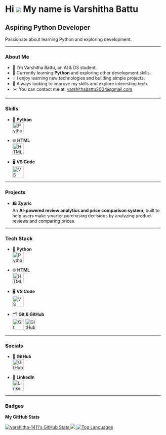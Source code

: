 Hi ![](https://user-images.githubusercontent.com/18350557/176309783-0785949b-9127-417c-8b55-ab5a4333674e.gif) My name is Varshitha Battu
=================================================================================================================

Aspiring Python Developer
--------------------------

Passionate about learning Python and exploring development.

---

### About Me

- 👋 I'm Varshitha Battu, an AI & DS student.
- 🐍 Currently learning **Python** and exploring other development skills.
- 💡 I enjoy learning new technologies and building simple projects.
- 🌱 Always looking to improve my skills and explore interesting tech.
- ✉️ You can contact me at: [varshithabattu2004@gmail.com](mailto:varshithabattu2004@gmail.com)

---

### Skills

- 🐍 **Python**  
  <a href="https://www.python.org/" target="_blank">
    <img src="https://raw.githubusercontent.com/danielcranney/readme-generator/main/public/icons/skills/python-colored.svg" width="36" height="36" alt="Python" />
  </a>

- 🌐 **HTML**  
  <a href="https://developer.mozilla.org/en-US/docs/Web/HTML" target="_blank">
    <img src="https://raw.githubusercontent.com/danielcranney/readme-generator/main/public/icons/skills/html5-colored.svg" width="36" height="36" alt="HTML5" />
  </a>

- 🖥️ **VS Code**  
  <a href="https://code.visualstudio.com/" target="_blank">
    <img src="https://raw.githubusercontent.com/danielcranney/readme-generator/main/public/icons/skills/visualstudiocode-colored.svg" width="36" height="36" alt="VS Code" />
  </a>

---

### Projects

- 🛍️ **Zypric**  
  An **AI-powered review analytics and price comparison system**, built to help users make smarter purchasing decisions by analyzing product reviews and comparing prices.

---

### Tech Stack

- 🐍 **Python**  
  <a href="https://www.python.org/" target="_blank">
    <img src="https://raw.githubusercontent.com/danielcranney/readme-generator/main/public/icons/skills/python-colored.svg" width="36" height="36" alt="Python" />
  </a>

- 🌐 **HTML**  
  <a href="https://developer.mozilla.org/en-US/docs/Web/HTML" target="_blank">
    <img src="https://raw.githubusercontent.com/danielcranney/readme-generator/main/public/icons/skills/html5-colored.svg" width="36" height="36" alt="HTML" />
  </a>

- 🖥️ **VS Code**  
  <a href="https://code.visualstudio.com/" target="_blank">
    <img src="https://raw.githubusercontent.com/danielcranney/readme-generator/main/public/icons/skills/visualstudiocode-colored.svg" width="36" height="36" alt="VS Code" />
  </a>

- 🗂️ **Git & GitHub**  
  <a href="https://git-scm.com/" target="_blank">
    <img src="https://raw.githubusercontent.com/danielcranney/readme-generator/main/public/icons/skills/git-colored.svg" width="36" height="36" alt="Git" />
  </a>
  <a href="https://github.com/" target="_blank">
    <img src="https://raw.githubusercontent.com/danielcranney/readme-generator/main/public/icons/socials/github.svg" width="36" height="36" alt="GitHub" />
  </a>

---

### Socials

- 🐙 **GitHub**  
  <a href="https://github.com/varshitha-1411" target="_blank">
    <img src="https://raw.githubusercontent.com/danielcranney/readme-generator/main/public/icons/socials/github.svg" width="36" height="36" alt="GitHub" />
  </a>

- 💼 **LinkedIn**  
  <a href="https://www.linkedin.com/in/varshitha-battu-4a82a726a" target="_blank">
    <img src="https://raw.githubusercontent.com/danielcranney/readme-generator/main/public/icons/socials/linkedin.svg" width="36" height="36" alt="LinkedIn" />
  </a>

---

### Badges

<b>My GitHub Stats</b>

<a href="http://www.github.com/varshitha-1411">
  <img src="https://github-readme-stats.vercel.app/api?username=varshitha-1411&show_icons=true&count_private=true&title_color=0891b2&text_color=ffffff&icon_color=0891b2&bg_color=1c1917&hide_border=true" alt="varshitha-1411's GitHub Stats" />
</a>

<a href="http://www.github.com/varshitha-1411">
  <img src="https://github-readme-streak-stats.herokuapp.com/?user=varshitha-1411&stroke=ffffff&background=1c1917&ring=0891b2&fire=0891b2&currStreakNum=ffffff&currStreakLabel=0891b2&sideNums=ffffff&sideLabels=ffffff&dates=ffffff&hide_border=true" />
</a>

<a href="http://www.github.com/varshitha-1411">
  <img src="https://github-readme-stats.vercel.app/api/top-langs/?username=varshitha-1411&langs_count=10&title_color=0891b2&text_color=ffffff&icon_color=0891b2&bg_color=1c1917&hide_border=true&layout=compact" alt="Top Languages" />
</a>


 
